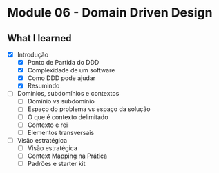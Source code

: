 # Module 06 - Domain Driven Design

## What I learned

- [x] Introdução
  - [x] Ponto de Partida do DDD
  - [x] Complexidade de um software
  - [x] Como DDD pode ajudar
  - [x] Resumindo

- [ ] Domínios, subdomínios e contextos
  - [ ] Domínio vs subdomínio
  - [ ] Espaço do problema vs espaço da solução
  - [ ] O que é contexto delimitado
  - [ ] Contexto e rei
  - [ ] Elementos transversais

- [ ] Visão estratégica
  - [ ] Visão estratégica
  - [ ] Context Mapping na Prática
  - [ ] Padrões e starter kit